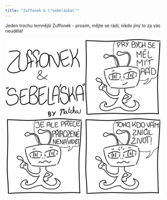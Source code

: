 ```yaml
---
title: "Zuffonek & \"sebeláska\""
---
```

<!--begin_excerpt-->
Jeden trochu temnější Zuffonek - prosím, mějte se rádi, nikdo jiný to za vás neudělá!
<!--end_excerpt-->

![z_sebelaska](/assets/img/zuffonek/z_37.png)

